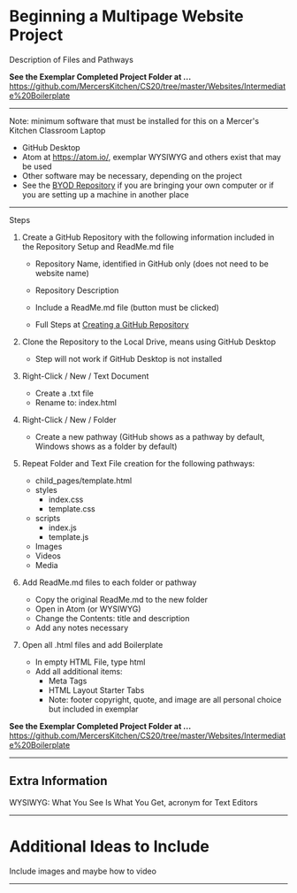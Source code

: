 # Beginning a Multipage Website Project
Description of Files and Pathways

**See the Exemplar Completed Project Folder at ...**
https://github.com/MercersKitchen/CS20/tree/master/Websites/Intermediate%20Boilerplate

---

Note: minimum software that must be installed for this on a Mercer's Kitchen Classroom Laptop
- GitHub Desktop
- Atom at https://atom.io/, exemplar WYSIWYG and others exist that may be used
- Other software may be necessary, depending on the project
- See the <a href="https://github.com/MercersKitchen/BYOD">BYOD Repository</a> if you are bringing your own computer or if you are setting up a machine in another place

---

Steps
1. Create a GitHub Repository with the following information included in the Repository Setup and ReadMe.md file
   - Repository Name, identified in GitHub only (does not need to be website name)
   - Repository Description
   - Include a ReadMe.md file (button must be clicked)

   - Full Steps at <a href="https://github.com/MercersKitchen/Computer-Science-Planning/blob/master/Projects/Creating%20a%20GitHub%20Repository.txt">Creating a GitHub Repository</a>

2. Clone the Repository to the Local Drive, means using GitHub Desktop
   - Step will not work if GitHub Desktop is not installed
3. Right-Click / New / Text Document
   - Create a .txt file
   - Rename to: index.html
4. Right-Click / New / Folder
   - Create a new pathway (GitHub shows as a pathway by default, Windows shows as a folder by default)
5. Repeat Folder and Text File creation for the following pathways:
   - child_pages/template.html
   - styles
     - index.css
     - template.css
   - scripts
     - index.js
     - template.js
   - Images
   - Videos
   - Media
6. Add ReadMe.md files to each folder or pathway
   - Copy the original ReadMe.md to the new folder
   - Open in Atom (or WYSIWYG)
   - Change the Contents: title and description
   - Add any notes necessary
7. Open all .html files and add Boilerplate
   - In empty HTML File, type html
   - Add all additional items:
     - Meta Tags
     - HTML Layout Starter Tabs
     - Note: footer copyright, quote, and image are all personal choice but included in exemplar

**See the Exemplar Completed Project Folder at ...**
https://github.com/MercersKitchen/CS20/tree/master/Websites/Intermediate%20Boilerplate

---

## Extra Information
WYSIWYG: What You See Is What You Get, acronym for Text Editors

---

# Additional Ideas to Include
Include images and maybe how to video

---
